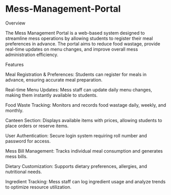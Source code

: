 # Mess-Management-Portal

Overview

The Mess Management Portal is a web-based system designed to streamline mess operations by allowing students to register their meal preferences in advance. The portal aims to reduce food wastage, provide real-time updates on menu changes, and improve overall mess administration efficiency.

Features

Meal Registration & Preferences: Students can register for meals in advance, ensuring accurate meal preparation.

Real-time Menu Updates: Mess staff can update daily menu changes, making them instantly available to students.

Food Waste Tracking: Monitors and records food wastage daily, weekly, and monthly.

Canteen Section: Displays available items with prices, allowing students to place orders or reserve items.

User Authentication: Secure login system requiring roll number and password for access.

Mess Bill Management: Tracks individual meal consumption and generates mess bills.

Dietary Customization: Supports dietary preferences, allergies, and nutritional needs.

Ingredient Tracking: Mess staff can log ingredient usage and analyze trends to optimize resource utilization.
